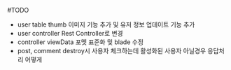#TODO
- user table thumb 이미지 기능 추가 및 유저 정보 업데이트 기능 추가
- user controller Rest Controller로 변경
- controller viewData 포멧 표준화 및 blade 수정
- post, comment destroy시 사용자 체크하는데 활성화된 사용자 아닐경우 응답처리 어떻게
